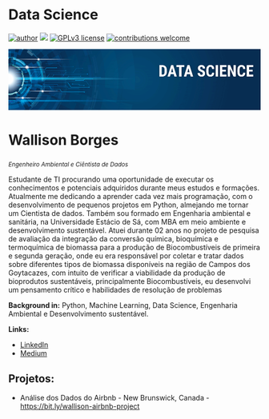 # Data Science
[![author](https://img.shields.io/badge/author-Wallison-red.svg)](https://www.linkedin.com/in/wallison-borges-48312516a/) [![](https://img.shields.io/badge/python-3.7+-blue.svg)](https://www.python.org/downloads/release/python-365/) [![GPLv3 license](https://img.shields.io/badge/License-GPLv3-blue.svg)](http://perso.crans.org/besson/LICENSE.html) [![contributions welcome](https://img.shields.io/badge/contributions-welcome-brightgreen.svg?style=flat)](https://github.com/IsWallison/Data_Science/issues)

<p align="center">
  <img src="banner.png" >
</p>

# Wallison Borges
<sub>*Engenheiro Ambiental e Ciêntista de Dados* </sub>

Estudante de TI procurando uma oportunidade de executar os conhecimentos e potenciais adquiridos durante meus estudos e formações. Atualmente me dedicando a aprender cada vez mais programação, com o desenvolvimento de pequenos projetos em Python, almejando me tornar um Cientista de dados.
Também sou formado em Engenharia ambiental e sanitária, na Universidade Estácio de Sá, com MBA em meio ambiente e desenvolvimento sustentável. 
Atuei durante 02 anos no projeto de pesquisa de avaliação da integração da conversão química, bioquímica e termoquímica de biomassa para a produção de Biocombustíveis de primeira e segunda geração, onde eu era responsável por coletar e tratar dados sobre diferentes tipos de biomassa disponíveis na região de Campos dos Goytacazes, com intuito de verificar a viabilidade da produção de bioprodutos sustentáveis, principalmente Biocombustíveis, eu desenvolvi um pensamento crítico e habilidades de resolução de problemas

**Background in:** Python, Machine Learning, Data Science, Engenharia Ambiental e Desenvolvimento sustentável.

**Links:**
* [LinkedIn](https://www.linkedin.com/in/wallison-borges-48312516a/)
* [Medium](https://medium.com/@itzborges)


## Projetos:
* Análise dos Dados do Airbnb - New Brunswick, Canada - https://bit.ly/wallison-airbnb-project
